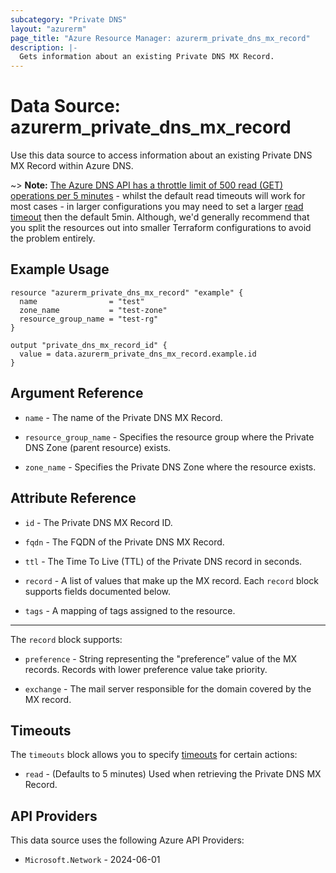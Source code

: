 ```yaml
---
subcategory: "Private DNS"
layout: "azurerm"
page_title: "Azure Resource Manager: azurerm_private_dns_mx_record"
description: |-
  Gets information about an existing Private DNS MX Record.
---
```


# Data Source: azurerm_private_dns_mx_record

Use this data source to access information about an existing Private DNS MX Record within Azure DNS.

~> **Note:** [The Azure DNS API has a throttle limit of 500 read (GET) operations per 5 minutes](https://docs.microsoft.com/azure/azure-resource-manager/management/request-limits-and-throttling#network-throttling) - whilst the default read timeouts will work for most cases - in larger configurations you may need to set a larger [read timeout](https://developer.hashicorp.com/terraform/language/resources/configure#define-operation-timeouts) then the default 5min. Although, we'd generally recommend that you split the resources out into smaller Terraform configurations to avoid the problem entirely.

## Example Usage

```hcl
resource "azurerm_private_dns_mx_record" "example" {
  name                = "test"
  zone_name           = "test-zone"
  resource_group_name = "test-rg"
}

output "private_dns_mx_record_id" {
  value = data.azurerm_private_dns_mx_record.example.id
}
```

## Argument Reference

* `name` - The name of the Private DNS MX Record.

* `resource_group_name` - Specifies the resource group where the Private DNS Zone (parent resource) exists.

* `zone_name` - Specifies the Private DNS Zone where the resource exists.

## Attribute Reference

* `id` - The Private DNS MX Record ID.

* `fqdn` - The FQDN of the Private DNS MX Record.

* `ttl` - The Time To Live (TTL) of the Private DNS record in seconds.

* `record` - A list of values that make up the MX record. Each `record` block supports fields documented below.

* `tags` - A mapping of tags assigned to the resource.

---

The `record` block supports:

* `preference` - String representing the "preference” value of the MX records. Records with lower preference value take priority.

* `exchange` - The mail server responsible for the domain covered by the MX record.

## Timeouts

The `timeouts` block allows you to specify [timeouts](https://developer.hashicorp.com/terraform/language/resources/configure#define-operation-timeouts) for certain actions:

* `read` - (Defaults to 5 minutes) Used when retrieving the Private DNS MX Record.

## API Providers
<!-- This section is generated, changes will be overwritten -->
This data source uses the following Azure API Providers:

* `Microsoft.Network` - 2024-06-01
